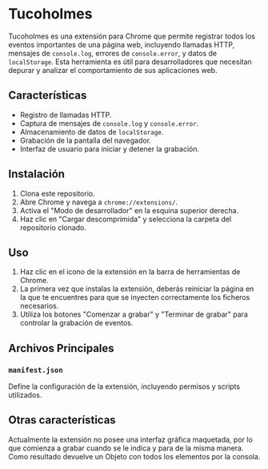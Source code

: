 # Tucoholmes

Tucoholmes es una extensión para Chrome que permite registrar todos los eventos importantes de una página web, incluyendo llamadas HTTP, mensajes de `console.log`, errores de `console.error`, y datos de `localStorage`. Esta herramienta es útil para desarrolladores que necesitan depurar y analizar el comportamiento de sus aplicaciones web.

## Características

- Registro de llamadas HTTP.
- Captura de mensajes de `console.log` y `console.error`.
- Almacenamiento de datos de `localStorage`.
- Grabación de la pantalla del navegador.
- Interfaz de usuario para iniciar y detener la grabación.

## Instalación

1. Clona este repositorio.
2. Abre Chrome y navega a `chrome://extensions/`.
3. Activa el "Modo de desarrollador" en la esquina superior derecha.
4. Haz clic en "Cargar descomprimida" y selecciona la carpeta del repositorio clonado.

## Uso

1. Haz clic en el icono de la extensión en la barra de herramientas de Chrome.
2. La primera vez que instalas la extensión, deberás reiniciar la página en la que te encuentres para que se inyecten correctamente los ficheros necesarios.
2. Utiliza los botones "Comenzar a grabar" y "Terminar de grabar" para controlar la grabación de eventos.

## Archivos Principales

### `manifest.json`
Define la configuración de la extensión, incluyendo permisos y scripts utilizados.

## Otras características
Actualmente la extensión no posee una interfaz gráfica maquetada, por lo que comienza a grabar  cuando se le indica y para de la misma manera. Como resultado devuelve un Objeto con todos los elementos por la consola.